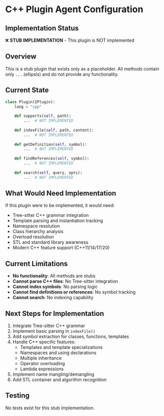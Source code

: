 # C++ Plugin Agent Configuration

## Implementation Status
❌ **STUB IMPLEMENTATION** - This plugin is NOT implemented

## Overview
This is a stub plugin that exists only as a placeholder. All methods contain only `...` (ellipsis) and do not provide any functionality.

## Current State

```python
class Plugin(IPlugin):
    lang = "cpp"
    
    def supports(self, path):
        ...  # NOT IMPLEMENTED
    
    def indexFile(self, path, content):
        ...  # NOT IMPLEMENTED
    
    def getDefinition(self, symbol):
        ...  # NOT IMPLEMENTED
    
    def findReferences(self, symbol):
        ...  # NOT IMPLEMENTED
    
    def search(self, query, opts):
        ...  # NOT IMPLEMENTED
```

## What Would Need Implementation

If this plugin were to be implemented, it would need:
- Tree-sitter C++ grammar integration
- Template parsing and instantiation tracking
- Namespace resolution
- Class hierarchy analysis
- Overload resolution
- STL and standard library awareness
- Modern C++ feature support (C++11/14/17/20)

## Current Limitations
- **No functionality**: All methods are stubs
- **Cannot parse C++ files**: No Tree-sitter integration
- **Cannot index symbols**: No parsing logic
- **Cannot find definitions or references**: No symbol tracking
- **Cannot search**: No indexing capability

## Next Steps for Implementation
1. Integrate Tree-sitter C++ grammar
2. Implement basic parsing in `indexFile()`
3. Add symbol extraction for classes, functions, templates
4. Handle C++ specific features:
   - Templates and template specializations
   - Namespaces and using declarations
   - Multiple inheritance
   - Operator overloading
   - Lambda expressions
5. Implement name mangling/demangling
6. Add STL container and algorithm recognition

## Testing
No tests exist for this stub implementation.